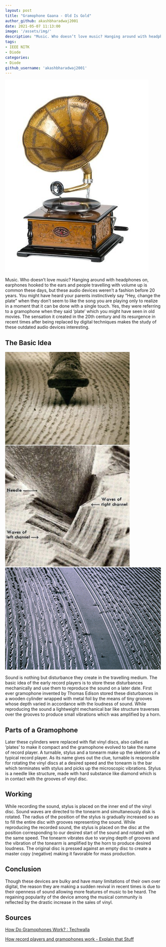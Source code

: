 ```yaml
---
layout: post
title: "Gramophone Gaana - Old Is Gold"
author_github: akashbharadwaj2001
date: 2021-05-07 11:13:00
image: '/assets/img/'
description: "Music. Who doesn’t love music? Hanging around with headphones on, earphones hooked to the ears and people travelling with volume up is common these days, but these audio devices weren’t a fashion before 20 years."
tags:
- IEEE NITK
- Diode
categories:
- Diode
github_username: 'akashbharadwaj2001'
---
```


![image-3](/blog/assets/img/gramophone-gaana/3.png)

Music. Who doesn’t love music? Hanging around with headphones on,
earphones hooked to the ears and people travelling with volume up is
common these days, but these audio devices weren’t a fashion before 20
years. You might have heard your parents instinctively say “Hey, change
the plate” when they don’t seem to like the song you are playing only to
realize in a moment that it can be done with a single touch. Yes, they
were referring to a gramophone when they said ‘plate’ which you might
have seen in old movies. The sensation it created in the 20th century
and its resurgence in recent times after being replaced by digital
techniques makes the study of these outdated audio devices interesting.

## The Basic Idea

![image-1](/blog/assets/img/gramophone-gaana/1.png)
![image-2](/blog/assets/img/gramophone-gaana/2.png)

Sound is nothing but disturbance they create in the
travelling medium. The basic idea of the early record players is to
store these disturbances mechanically and use them to reproduce the
sound on a later date. First ever gramophone invented by Thomas Edison
stored these disturbances in a wooden cylinder wrapped with metal foil
by the means of tiny grooves whose depth varied in accordance with the
loudness of sound. While reproducing the sound a lightweight mechanical
bar like structure traverses over the grooves to produce small
vibrations which was amplified by a horn.

## Parts of a Gramophone

Later these cylinders were replaced with flat
vinyl discs, also called as ‘plates’ to make it compact and the
gramophone evolved to take the name of record player. A turnable, stylus
and a tonearm make up the skeleton of a typical record player. As its
name gives out the clue, turnable is responsible for rotating the vinyl
discs at a desired speed and the tonearm is the bar which terminates
with stylus and picks up the microscopic vibrations. Stylus is a needle
like structure, made with hard substance like diamond which is in
contact with the grooves of vinyl disc.

## Working

While recording the sound, stylus is placed on the inner end of
the vinyl disc. Sound waves are directed to the tonearm and
simultaneously disk is rotated. The radius of the position of the stylus
is gradually increased so as to fill the entire disc with grooves
representing the sound. While reproducing the recorded sound, the stylus
is placed on the disc at the position corresponding to our desired start
of the sound and rotated with the same speed. The tonearm vibrates due
to varying depth of grooves and the vibration of the tonearm is
amplified by the horn to produce desired loudness. The original disc is
pressed against an empty disc to create a master copy (negative) making
it favorable for mass production.

## Conclusion

Though these devices are bulky and have many limitations of
their own over digital, the reason they are making a sudden revival in
recent times is due to their openness of sound allowing more features of
music to be heard. The regaining popularity of the device among the
musical community is reflected by the drastic increase in the sales of
vinyl.

## Sources

[How Do Gramophones Work? : Techwalla](https://www.techwalla.com/articles/how-do-gramophones-work)

[How record players and gramophones work - Explain that Stuff](https://www.explainthatstuff.com/record-players.html)
